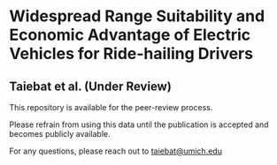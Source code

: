 # Widespread Range Suitability and Economic Advantage of Electric Vehicles for Ride-hailing Drivers

## Taiebat et al. (Under Review)

This repository is available for the peer-review process.

Please refrain from using this data until the publication is accepted and becomes publicly available. 

For any questions, please reach out to taiebat@umich.edu 

